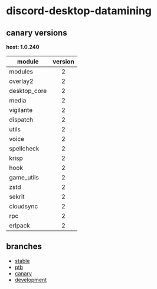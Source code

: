 # discord-desktop-datamining

## canary versions

**host: 1.0.240**

| module | version |
| ------ | :-----: |
| modules | 2 |
| overlay2 | 2 |
| desktop_core | 2 |
| media | 2 |
| vigilante | 2 |
| dispatch | 2 |
| utils | 2 |
| voice | 2 |
| spellcheck | 2 |
| krisp | 2 |
| hook | 2 |
| game_utils | 2 |
| zstd | 2 |
| sekrit | 2 |
| cloudsync | 2 |
| rpc | 2 |
| erlpack | 2 |

## branches

- [stable](https://github.com/OpenAsar/discord-desktop-datamining/tree/stable)
- [ptb](https://github.com/OpenAsar/discord-desktop-datamining/tree/ptb)
- [canary](https://github.com/OpenAsar/discord-desktop-datamining/tree/canary)
- [development](https://github.com/OpenAsar/discord-desktop-datamining/tree/development)